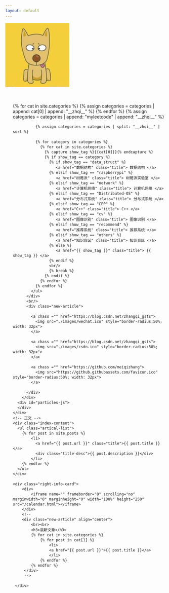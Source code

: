 ```yaml
---
layout: default
---
```


<body>
  <script src="/js/fire-boom.js"></script>

  <script>
    const cursorSpecialEffects = new CursorSpecialEffects()
    cursorSpecialEffects.init()
  </script>

  <div class="index-wrapper">
    <div class="aside">
      <div class="info-card">
          <div id="divcss5"><img src="/images/header.png" /></div>
          <br/><br/>
          <div align="left" id="index_tag">
            <script src="/js/dynamic-scrollbarl.js"></script>
            <ul class="categories-list">
              {% for cat in site.categories %}
                {% assign categories = categories | append: cat[0] | append: "__zhqi__" %}
              {% endfor %}
              {% assign categories = categories | append: "myleetcode" | append: "__zhqi__" %}


              {% assign categories = categories | split: "__zhqi__" | sort %}

              {% for category in categories %}
                {% for cat in site.categories %}
                  {% capture show_tag %}{{cat[0]}}{% endcapture %}
                  {% if show_tag == category %}
                    {% if show_tag == "data_struct" %}
                       <a href="数据结构" class="title"> 数据结构 </a>
                    {% elsif show_tag == "raspberrypi" %}
                       <a href="树莓派" class="title"> 树莓派实验室 </a>
                    {% elsif show_tag == "network" %}
                       <a href="计算机网络" class="title"> 计算机网络 </a>
                    {% elsif show_tag == "Distributed-OS" %}
                       <a href="分布式系统" class="title"> 分布式系统 </a>
                    {% elsif show_tag == "CPP" %}
                       <a href="C++" class="title"> C++ </a>
                    {% elsif show_tag == "cv" %}
                       <a href="图像识别" class="title"> 图像识别 </a>
                    {% elsif show_tag == "recommend" %}
                       <a href="推荐系统" class="title"> 推荐系统 </a>
                    {% elsif show_tag == "others" %}
                       <a href="知识盲区" class="title"> 知识盲区 </a>
                    {% else %}
                       <a href="{{ show_tag }}" class="title"> {{ show_tag }} </a>
                    {% endif %}
                    <br/>
                    {% break %}
                  {% endif %}
                {% endfor %}
              {% endfor %}
            </ul>
          </div>
          <br/>
          <div class="new-article">

            <a chass ="" href="https://blog.csdn.net/zhangqi_gsts">
              <img src="./images/wechat.ico" style="border-radius:50%; width: 32px">
            </a>

            <a chass ="" href="https://blog.csdn.net/zhangqi_gsts">
              <img src="./images/csdn.ico" style="border-radius:50%; width: 32px">
            </a>
  
            <a chass ="" href="https://github.com/meiqizhang">
              <img src="https://github.githubassets.com/favicon.ico" style="border-radius:50%; width: 32px">
            </a>

          </div>
        </div>
      <div id="particles-js">
      </div>
    </div>
    <!-- 正文 -->
    <div class="index-content">
      <ul class="artical-list">
        {% for post in site.posts %}
            <li>
              <a href="{{ post.url }}" class="title">{{ post.title }}</a>
              <div class="title-desc">{{ post.description }}</div>
            </li>
        {% endfor %}
      </ul>
    </div>
    
    <div class="right-info-card">
        <div>
            <iframe name="" frameborder="0" scrolling="no" marginwidth="0" marginheight="0" width="100%" height="250" src="/calendar.html"></iframe> 
        </div>
        <!--
        <div class="new-article" align="center">
            <br><br>
            <h3>最新文章</h3>
            {% for cat in site.categories %}
                {% for post in cat[1] %}
                    <li>
                    <a href="{{ post.url }}">{{ post.title }}</a>
                    </li>
                {% endfor %}
            {% endfor %}
         </div>
         -->
         
     </div>
      
      
  </div>
</body>
